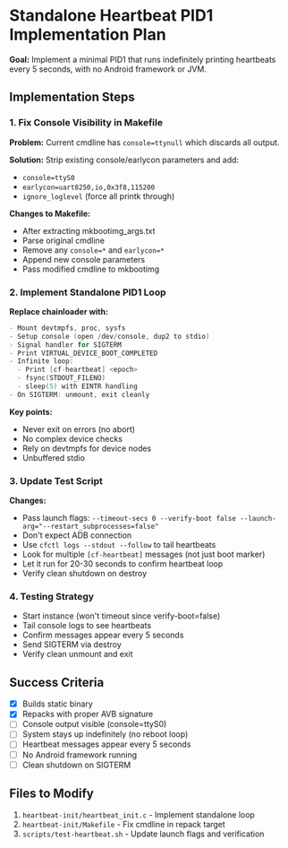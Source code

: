 # Standalone Heartbeat PID1 Implementation Plan

**Goal:** Implement a minimal PID1 that runs indefinitely printing heartbeats every 5 seconds, with no Android framework or JVM.

## Implementation Steps

### 1. Fix Console Visibility in Makefile
**Problem:** Current cmdline has `console=ttynull` which discards all output.

**Solution:** Strip existing console/earlycon parameters and add:
- `console=ttyS0`
- `earlycon=uart8250,io,0x3f8,115200`
- `ignore_loglevel` (force all printk through)

**Changes to Makefile:**
- After extracting mkbootimg_args.txt
- Parse original cmdline
- Remove any `console=*` and `earlycon=*`
- Append new console parameters
- Pass modified cmdline to mkbootimg

### 2. Implement Standalone PID1 Loop
**Replace chainloader with:**
```c
- Mount devtmpfs, proc, sysfs
- Setup console (open /dev/console, dup2 to stdio)
- Signal handler for SIGTERM
- Print VIRTUAL_DEVICE_BOOT_COMPLETED
- Infinite loop:
  - Print [cf-heartbeat] <epoch>
  - fsync(STDOUT_FILENO)
  - sleep(5) with EINTR handling
- On SIGTERM: unmount, exit cleanly
```

**Key points:**
- Never exit on errors (no abort)
- No complex device checks
- Rely on devtmpfs for device nodes
- Unbuffered stdio

### 3. Update Test Script
**Changes:**
- Pass launch flags: `--timeout-secs 0 --verify-boot false --launch-arg="--restart_subprocesses=false"`
- Don't expect ADB connection
- Use `cfctl logs --stdout --follow` to tail heartbeats
- Look for multiple `[cf-heartbeat]` messages (not just boot marker)
- Let it run for 20-30 seconds to confirm heartbeat loop
- Verify clean shutdown on destroy

### 4. Testing Strategy
- Start instance (won't timeout since verify-boot=false)
- Tail console logs to see heartbeats
- Confirm messages appear every 5 seconds
- Send SIGTERM via destroy
- Verify clean unmount and exit

## Success Criteria

- [x] Builds static binary
- [x] Repacks with proper AVB signature
- [ ] Console output visible (console=ttyS0)
- [ ] System stays up indefinitely (no reboot loop)
- [ ] Heartbeat messages appear every 5 seconds
- [ ] No Android framework running
- [ ] Clean shutdown on SIGTERM

## Files to Modify

1. `heartbeat-init/heartbeat_init.c` - Implement standalone loop
2. `heartbeat-init/Makefile` - Fix cmdline in repack target
3. `scripts/test-heartbeat.sh` - Update launch flags and verification
